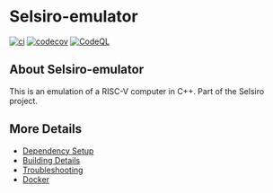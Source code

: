 # Selsiro-emulator

[![ci](https://github.com/quintentruyens/Selsiro-emulator/actions/workflows/ci-full.yml/badge.svg)](https://github.com/quintentruyens/Selsiro-emulator/actions/workflows/ci-full.yml)
[![codecov](https://codecov.io/gh/quintentruyens/Selsiro-emulator/branch/main/graph/badge.svg)](https://codecov.io/gh/quintentruyens/Selsiro-emulator)
[![CodeQL](https://github.com/quintentruyens/Selsiro-emulator/actions/workflows/codeql-analysis.yml/badge.svg)](https://github.com/quintentruyens/Selsiro-emulator/actions/workflows/codeql-analysis.yml)

## About Selsiro-emulator
This is an emulation of a RISC-V computer in C++. Part of the Selsiro project.


## More Details

 * [Dependency Setup](README_dependencies.md)
 * [Building Details](README_building.md)
 * [Troubleshooting](README_troubleshooting.md)
 * [Docker](README_docker.md)
